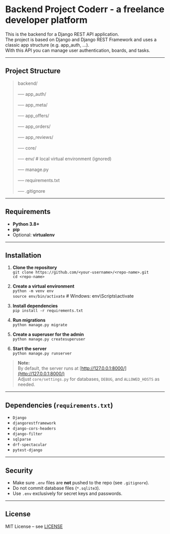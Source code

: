 # Backend Project Coderr - a freelance developer platform

This is the backend for a Django REST API application.  
The project is based on Django and Django REST Framework and uses a classic app structure (e.g. app_auth, ...).  
With this API you can manage user authentication, boards, and tasks.  

---

## Project Structure

> backend/<br>  
> ── app_auth/<br>  
> ── app_meta/<br>  
> ── app_offers/<br>  
> ── app_orders/<br>  
> ── app_reviews/<br>  
> ── core/<br>  
> ── env/                  # local virtual environment (ignored)<br>  
> ── manage.py<br>  
> ── requirements.txt<br>  
> ── .gitignore<br>  

---

## Requirements

- **Python 3.8+**  
- **pip**  
- Optional: **virtualenv**  

---

## Installation

1. **Clone the repository**  
```git clone https://github.com/<your-username>/<repo-name>.git```  
```cd <repo-name>```  

2. **Create a virtual environment**  
```python -m venv env```  
```source env/bin/activate```   # Windows: env\Scripts\activate  

3. **Install dependencies**  
```pip install -r requirements.txt```  

4. **Run migrations**  
```python manage.py migrate```  

5. **Create a superuser for the admin**  
```python manage.py createsuperuser```  

6. **Start the server**  
```python manage.py runserver```  

> **Note:**  
> By default, the server runs at [http://127.0.0.1:8000/](http://127.0.0.1:8000/)  
> Adjust `core/settings.py` for databases, `DEBUG`, and `ALLOWED_HOSTS` as needed.  

---

## Dependencies (`requirements.txt`)

- `Django`  
- `djangorestframework`  
- `django-cors-headers`
- `django-filter`
- `sqlparse`
- `drf-spectacular`
- `pytest-django`

---

## Security

- Make sure `.env` files are **not** pushed to the repo (see `.gitignore`).  
- Do not commit database files (`*.sqlite3`).  
- Use `.env` exclusively for secret keys and passwords.  

---

## License

MIT License – see [LICENSE](LICENSE)  
